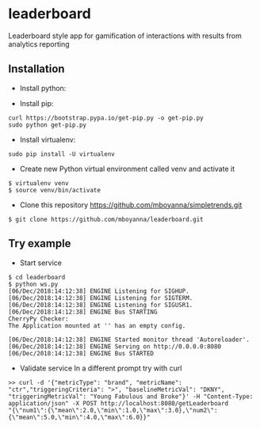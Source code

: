 # leaderboard
Leaderboard style app for gamification of interactions with results from analytics reporting

Installation
---
* Install python:


* Install pip:
```
curl https://bootstrap.pypa.io/get-pip.py -o get-pip.py
sudo python get-pip.py
```

* Install virtualenv:
```
sudo pip install -U virtualenv
```

* Create new Python virtual environment called venv and activate it
```
$ virtualenv venv
$ source venv/bin/activate
```

* Clone this repository https://github.com/mboyanna/simpletrends.git
```
$ git clone https://github.com/mboyanna/leaderboard.git
```

Try example 
-----

* Start service
```
$ cd leaderboard
$ python ws.py
[06/Dec/2018:14:12:38] ENGINE Listening for SIGHUP.
[06/Dec/2018:14:12:38] ENGINE Listening for SIGTERM.
[06/Dec/2018:14:12:38] ENGINE Listening for SIGUSR1.
[06/Dec/2018:14:12:38] ENGINE Bus STARTING
CherryPy Checker:
The Application mounted at '' has an empty config.

[06/Dec/2018:14:12:38] ENGINE Started monitor thread 'Autoreloader'.
[06/Dec/2018:14:12:38] ENGINE Serving on http://0.0.0.0:8080
[06/Dec/2018:14:12:38] ENGINE Bus STARTED

```

* Validate service
In a different prompt try with curl
```
>> curl -d '{"metricType": "brand", "metricName": "ctr","triggeringCriteria": ">", "baselineMetricVal": "DKNY", "triggeringMetricVal": "Young Fabulous and Broke"}' -H "Content-Type: application/json" -X POST http://localhost:8080/getLeaderboard
"{\"num1\":{\"mean\":2.0,\"min\":1.0,\"max\":3.0},\"num2\":{\"mean\":5.0,\"min\":4.0,\"max\":6.0}}"
   

```

